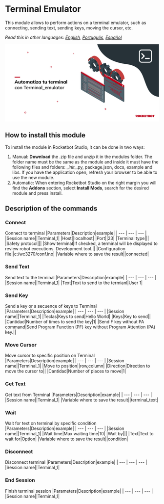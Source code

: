 



# Terminal Emulator
  
This module allows to perform actions on a terminal emulator, such as connecting, sending text, sending keys, moving the cursor, etc.  

*Read this in other languages: [English](Manual_Terminal_emulator.md), [Português](Manual_Terminal_emulator.pr.md), [Español](Manual_Terminal_emulator.es.md)*
  
![banner](imgs/Banner_Terminal_emulator.png)
## How to install this module
  
To install the module in Rocketbot Studio, it can be done in two ways:
1. Manual: __Download__ the .zip file and unzip it in the modules folder. The folder name must be the same as the module and inside it must have the following files and folders: \__init__.py, package.json, docs, example and libs. If you have the application open, refresh your browser to be able to use the new module.
2. Automatic: When entering Rocketbot Studio on the right margin you will find the **Addons** section, select **Install Mods**, search for the desired module and press install.  


## Description of the commands

### Connect
  
Connect to terminal
|Parameters|Description|example|
| --- | --- | --- |
|Session name||Terminal_1|
|Host||localhost|
|Port||23|
|Terminal type|||
|Safety protocol|||
|Show terminal|If checked, a terminal will be displayed to review robot executions. Development tool.||
|Configuration file||c:/wc3270/conf.ino|
|Variable where to save the result||connected|

### Send Text
  
Send text to the terminal
|Parameters|Description|example|
| --- | --- | --- |
|Session name||Terminal_1|
|Text|Text to send to the termianl|User 1|

### Send Key
  
Send a key or a secuence of keys to Terminal
|Parameters|Description|example|
| --- | --- | --- |
|Session name||Terminal_1|
|Teclas|Keys to send|Hello World|
|Keys|Key to send||
|Cantidad|Number of times to send the key|1|
|Send F key without PA command|Send Program Function (PF) key without Program Attention (PA) key.||

### Move Cursor
  
Move cursor to specific position on Terminal
|Parameters|Description|example|
| --- | --- | --- |
|Session name||Terminal_1|
|Move to position||row,column|
|Direction|Direction to move the cursor to||
|Cantidad|Number of places to move|1|

### Get Text
  
Get text from Terminal
|Parameters|Description|example|
| --- | --- | --- |
|Session name||Terminal_1|
|Variable where to save the result||terminal_text|

### Wait
  
Wait for text on terminal by specific condition
|Parameters|Description|example|
| --- | --- | --- |
|Session name||Terminal_1|
|Wait time|Max waiting time|10|
|Wait by|||
|Text|Text to wait for|Option|
|Variable where to save the result||condition|

### Disconnect
  
Disconnect terminal
|Parameters|Description|example|
| --- | --- | --- |
|Session name||Terminal_1|

### End Session
  
Finish terminal session
|Parameters|Description|example|
| --- | --- | --- |
|Session name||Terminal_1|
